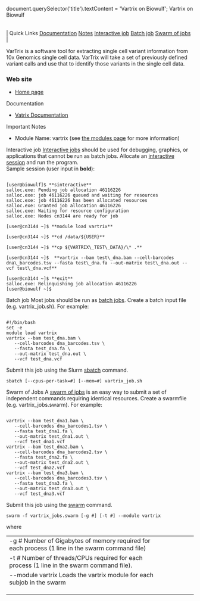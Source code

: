 

document.querySelector('title').textContent = 'Vartrix on Biowulf';
Vartrix on Biowulf


|  |
| --- |
| 
Quick Links
[Documentation](#doc)
[Notes](#notes)
[Interactive job](#int) 
[Batch job](#sbatch) 
[Swarm of jobs](#swarm) 
 |



VarTrix is a software tool for extracting single cell variant information from 10x Genomics single cell data. VarTrix will take a set of previously defined variant calls and use that to identify those variants in the single cell data.



### Web site


* [Home page](https://github.com/10XGenomics/vartrix)


Documentation
* [Vatrix Documentation](https://github.com/10XGenomics/vartrix)


Important Notes
* Module Name: vartrix (see [the modules page](/apps/modules.html) for more information)



Interactive job
[Interactive jobs](/docs/userguide.html#int) should be used for debugging, graphics, or applications that cannot be run as batch jobs.
Allocate an [interactive session](/docs/userguide.html#int) and run the program.   
Sample session (user input in **bold**):



```

[user@biowulf]$ **sinteractive**
salloc.exe: Pending job allocation 46116226
salloc.exe: job 46116226 queued and waiting for resources
salloc.exe: job 46116226 has been allocated resources
salloc.exe: Granted job allocation 46116226
salloc.exe: Waiting for resource configuration
salloc.exe: Nodes cn3144 are ready for job

[user@cn3144 ~]$ **module load vartrix**

[user@cn3144 ~]$ **cd /data/${USER}**

[user@cn3144 ~]$ **cp ${VARTRIX\_TEST\_DATA}/\* .**

[user@cn3144 ~]$  **vartrix --bam test\_dna.bam --cell-barcodes dna\_barcodes.tsv --fasta test\_dna.fa --out-matrix test\_dna.out --vcf test\_dna.vcf**

[user@cn3144 ~]$ **exit**
salloc.exe: Relinquishing job allocation 46116226
[user@biowulf ~]$

```


Batch job
Most jobs should be run as [batch jobs](/docs/userguide.html#submit).
Create a batch input file (e.g. vartrix\_job.sh). For example:



```

#!/bin/bash
set -e
module load vartrix
vartrix --bam test_dna.bam \
   --cell-barcodes dna_barcodes.tsv \
   --fasta test_dna.fa \
   --out-matrix test_dna.out \
   --vcf test_dna.vcf

```

Submit this job using the Slurm [sbatch](/docs/userguide.html) command.



```
sbatch [--cpus-per-task=#] [--mem=#] vartrix_job.sh
```

Swarm of Jobs 
A [swarm of jobs](/apps/swarm.html) is an easy way to submit a set of independent commands requiring identical resources.
Create a swarmfile (e.g. vartrix\_jobs.swarm). For example:



```

vartrix --bam test_dna1.bam \ 
   --cell-barcodes dna_barcodes1.tsv \
   --fasta test_dna1.fa \
   --out-matrix test_dna1.out \
   --vcf test_dna1.vcf
vartrix --bam test_dna2.bam \
   --cell-barcodes dna_barcodes2.tsv \
   --fasta test_dna2.fa \
   --out-matrix test_dna2.out \
   --vcf test_dna2.vcf
vartrix --bam test_dna3.bam \
   --cell-barcodes dna_barcodes3.tsv \
   --fasta test_dna3.fa \
   --out-matrix test_dna3.out \
   --vcf test_dna3.vcf

```

Submit this job using the [swarm](/apps/swarm.html) command.



```
swarm -f vartrix_jobs.swarm [-g #] [-t #] --module vartrix
```

where


|  |  |  |  |  |  |
| --- | --- | --- | --- | --- | --- |
| -g *#*  Number of Gigabytes of memory required for each process (1 line in the swarm command file)
 | -t *#* Number of threads/CPUs required for each process (1 line in the swarm command file).
 | --module vartrix Loads the vartrix module for each subjob in the swarm 
 | |
 | |
 | |








